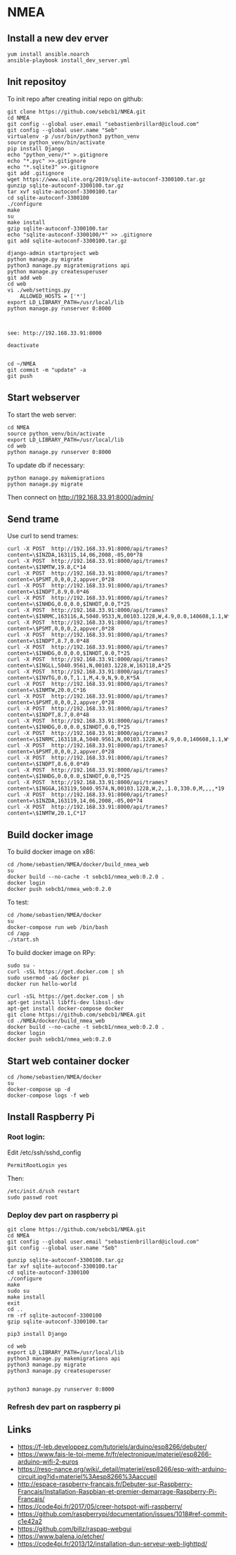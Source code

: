 # NMEA

## Install a new dev erver

```
yum install ansible.noarch
ansible-playbook install_dev_server.yml
```

## Init repositoy

To init repo after creating initial repo on github:

```
git clone https://github.com/sebcb1/NMEA.git
cd NMEA
git config --global user.email "sebastienbrillard@icloud.com"
git config --global user.name "Seb"
virtualenv -p /usr/bin/python3 python_venv
source python_venv/bin/activate
pip install Django
echo "python_venv/*" >.gitignore
echo "*.pyc" >>.gitignore
echo "*.sqlite3" >>.gitignore
git add .gitignore
wget https://www.sqlite.org/2019/sqlite-autoconf-3300100.tar.gz
gunzip sqlite-autoconf-3300100.tar.gz
tar xvf sqlite-autoconf-3300100.tar
cd sqlite-autoconf-3300100
./configure 
make
su
make install
gzip sqlite-autoconf-3300100.tar
echo "sqlite-autoconf-3300100/*" >> .gitignore
git add sqlite-autoconf-3300100.tar.gz

django-admin startproject web
python manage.py migrate
python3 manage.py migratemigrations api
python manage.py createsuperuser
git add web
cd web
vi ./web/settings.py
	ALLOWED_HOSTS = ['*']
export LD_LIBRARY_PATH=/usr/local/lib
python manage.py runserver 0:8000



see: http://192.168.33.91:8000

deactivate


cd ~/NMEA
git commit -m "update" -a
git push
```

## Start webserver

To start the web server:

```
cd NMEA
source python_venv/bin/activate
export LD_LIBRARY_PATH=/usr/local/lib
cd web
python manage.py runserver 0:8000
```

To update db if necessary:

```
python manage.py makemigrations
python manage.py migrate
```

Then connect on http://192.168.33.91:8000/admin/

## Send trame

Use curl to send trames:

```
curl -X POST  http://192.168.33.91:8000/api/trames?content=\$INZDA,163115,14,06,2008,-05,00*78
curl -X POST  http://192.168.33.91:8000/api/trames?content=\$INMTW,19.8,C*14
curl -X POST  http://192.168.33.91:8000/api/trames?content=\$PSMT,0,0,0,2,appver,0*28
curl -X POST  http://192.168.33.91:8000/api/trames?content=\$INDPT,8.9,0.0*46
curl -X POST  http://192.168.33.91:8000/api/trames?content=\$INHDG,0.0,0.0,$INHDT,0.0,T*25
curl -X POST  http://192.168.33.91:8000/api/trames?content=\$INRMC,163116,A,5040.9533,N,00103.1228,W,4.9,0.0,140608,1.1,W*64
curl -X POST  http://192.168.33.91:8000/api/trames?content=\$PSMT,0,0,0,2,appver,0*28
curl -X POST  http://192.168.33.91:8000/api/trames?content=\$INDPT,8.7,0.0*48
curl -X POST  http://192.168.33.91:8000/api/trames?content=\$INHDG,0.0,0.0,$INHDT,0.0,T*25
curl -X POST  http://192.168.33.91:8000/api/trames?content=\$INGLL,5040.9561,N,00103.1228,W,163118,A*25
curl -X POST  http://192.168.33.91:8000/api/trames?content=\$INVTG,0.0,T,1.1,M,4.9,N,9.0,K*5A
curl -X POST  http://192.168.33.91:8000/api/trames?content=\$INMTW,20.0,C*16
curl -X POST  http://192.168.33.91:8000/api/trames?content=\$PSMT,0,0,0,2,appver,0*28
curl -X POST  http://192.168.33.91:8000/api/trames?content=\$INDPT,8.7,0.0*48
curl -X POST  http://192.168.33.91:8000/api/trames?content=\$INHDG,0.0,0.0,$INHDT,0.0,T*25
curl -X POST  http://192.168.33.91:8000/api/trames?content=\$INRMC,163118,A,5040.9561,N,00103.1228,W,4.9,0.0,140608,1.1,W*6D
curl -X POST  http://192.168.33.91:8000/api/trames?content=\$PSMT,0,0,0,2,appver,0*28
curl -X POST  http://192.168.33.91:8000/api/trames?content=\$INDPT,8.6,0.0*49
curl -X POST  http://192.168.33.91:8000/api/trames?content=\$INHDG,0.0,0.0,$INHDT,0.0,T*25
curl -X POST  http://192.168.33.91:8000/api/trames?content=\$INGGA,163119,5040.9574,N,00103.1228,W,2,,1.0,330.0,M,,,,*19
curl -X POST  http://192.168.33.91:8000/api/trames?content=\$INZDA,163119,14,06,2008,-05,00*74
curl -X POST  http://192.168.33.91:8000/api/trames?content=\$INMTW,20.1,C*17
```

## Build docker image

To build docker image on x86:

```
cd /home/sebastien/NMEA/docker/build_nmea_web
su
docker build --no-cache -t sebcb1/nmea_web:0.2.0 .
docker login
docker push sebcb1/nmea_web:0.2.0
```

To test:

```
cd /home/sebastien/NMEA/docker
su
docker-compose run web /bin/bash
cd /app
./start.sh
```

To build docker image on RPy:

```
sudo su -
curl -sSL https://get.docker.com | sh
sudo usermod -aG docker pi
docker run hello-world

curl -sSL https://get.docker.com | sh
apt-get install libffi-dev libssl-dev
apt-get install docker-compose docker
git clone https://github.com/sebcb1/NMEA.git
cd ./NMEA/docker/build_nmea_web
docker build --no-cache -t sebcb1/nmea_web:0.2.0 .
docker login
docker push sebcb1/nmea_web:0.2.0
```



## Start web container docker

```
cd /home/sebastien/NMEA/docker
su
docker-compose up -d 
docker-compose logs -f web
```

## Install Raspberry Pi

### Root login:

Edit /etc/ssh/sshd_config
```
PermitRootLogin yes
```

Then:

```
/etc/init.d/ssh restart
sudo passwd root
```

### Deploy dev part on raspberry pi

```
git clone https://github.com/sebcb1/NMEA.git
cd NMEA
git config --global user.email "sebastienbrillard@icloud.com"
git config --global user.name "Seb"

gunzip sqlite-autoconf-3300100.tar.gz
tar xvf sqlite-autoconf-3300100.tar
cd sqlite-autoconf-3300100
./configure 
make
sudo su 
make install
exit
cd ..
rm -rf sqlite-autoconf-3300100
gzip sqlite-autoconf-3300100.tar

pip3 install Django

cd web
export LD_LIBRARY_PATH=/usr/local/lib
python3 manage.py makemigrations api
python3 manage.py migrate
python3 manage.py createsuperuser


python3 manage.py runserver 0:8000
```

### Refresh dev part on raspberry pi


## Links

* https://f-leb.developpez.com/tutoriels/arduino/esp8266/debuter/
* https://www.fais-le-toi-meme.fr/fr/electronique/materiel/esp8266-arduino-wifi-2-euros
* https://reso-nance.org/wiki/_detail/materiel/esp8266/esp-with-arduino-circuit.jpg?id=materiel%3Aesp8266%3Aaccueil
* http://espace-raspberry-francais.fr/Debuter-sur-Raspberry-Francais/Installation-Raspbian-et-premier-demarrage-Raspberry-Pi-Francais/
* https://code4pi.fr/2017/05/creer-hotspot-wifi-raspberry/
* https://github.com/raspberrypi/documentation/issues/1018#ref-commit-c1e42a2
* https://github.com/billz/raspap-webgui
* https://www.balena.io/etcher/
* https://code4pi.fr/2013/12/installation-dun-serveur-web-lighttpd/

